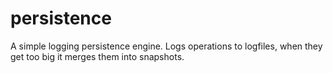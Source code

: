 persistence
===

A simple logging persistence engine. Logs operations to logfiles, when they get too big it merges them into snapshots.
